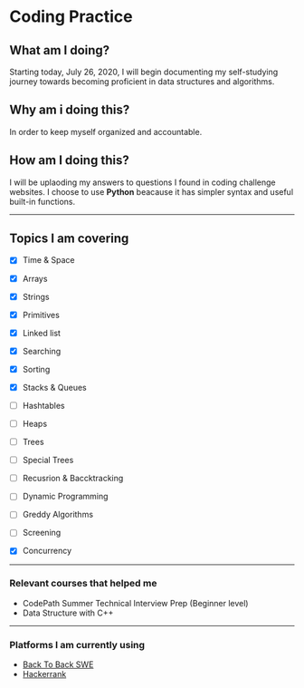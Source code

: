 # Coding Practice

## What am I doing? 
Starting today, July 26, 2020, I will begin documenting my self-studying journey towards becoming proficient in data structures and algorithms.
## Why am i doing this?
In order to keep myself organized and accountable. 
## How am I doing this?
I will be uplaoding my answers to questions I found in coding challenge websites. I choose to use **Python** beacause it has simpler syntax and useful built-in functions.

---

## Topics I am covering
* [x] Time & Space
* [x] Arrays
* [x] Strings
* [x] Primitives
* [x] Linked list
* [x] Searching
* [x] Sorting
* [x] Stacks & Queues
* [ ] Hashtables
* [ ] Heaps
* [ ] Trees
* [ ] Special Trees
* [ ] Recusrion & Baccktracking
* [ ] Dynamic Programming
* [ ] Greddy Algorithms
* [ ] Screening
* [x] Concurrency 


---

### Relevant courses that helped me  
- CodePath Summer Technical Interview Prep (Beginner level)
- Data Structure with C++

---

### Platforms I am currently using
- [Back To Back SWE](https://backtobackswe.com/) 
- [Hackerrank](https://www.hackerrank.com/)
